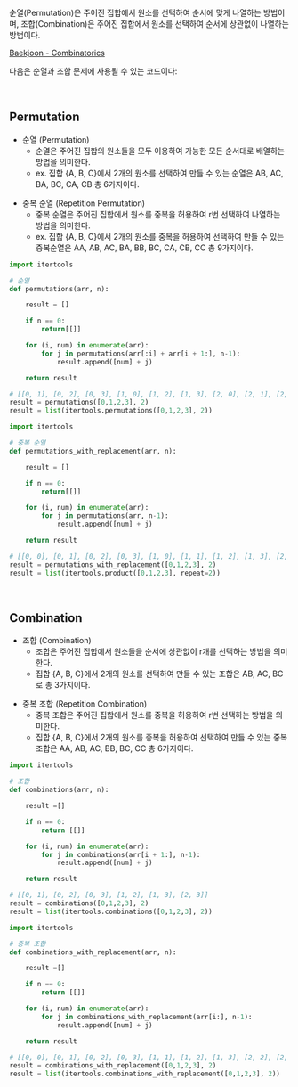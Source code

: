 <br />

순열(Permutation)은 주어진 집합에서 원소를 선택하여 순서에 맞게 나열하는 방법이며, 조합(Combination)은 주어진 집합에서 원소를 선택하여 순서에 상관없이 나열하는 방법이다.

[Baekjoon - Combinatorics](https://www.acmicpc.net/problemset?sort=ac_desc&algo=6)

다음은 순열과 조합 문제에 사용될 수 있는 코드이다:

<br />

## Permutation

- 순열 (Permutation)
  - 순열은 주어진 집합의 원소들을 모두 이용하여 가능한 모든 순서대로 배열하는 방법을 의미한다.
  - ex. 집합 {A, B, C}에서 2개의 원소를 선택하여 만들 수 있는 순열은 AB, AC, BA, BC, CA, CB 총 6가지이다.
  <p></p>
- 중복 순열 (Repetition Permutation)
  - 중복 순열은 주어진 집합에서 원소를 중복을 허용하여 r번 선택하여 나열하는 방법을 의미한다.
  - ex. 집합 {A, B, C}에서 2개의 원소를 중복을 허용하여 선택하여 만들 수 있는 중복순열은 AA, AB, AC, BA, BB, BC, CA, CB, CC 총 9가지이다.

<p></p>

```python
import itertools

# 순열
def permutations(arr, n):

    result = []

    if n == 0:
        return[[]]

    for (i, num) in enumerate(arr):
        for j in permutations(arr[:i] + arr[i + 1:], n-1):
            result.append([num] + j)

    return result

# [[0, 1], [0, 2], [0, 3], [1, 0], [1, 2], [1, 3], [2, 0], [2, 1], [2, 3], [3, 0], [3, 1], [3, 2]]
result = permutations([0,1,2,3], 2)
result = list(itertools.permutations([0,1,2,3], 2))
```

```python
import itertools

# 중복 순열
def permutations_with_replacement(arr, n):

    result = []

    if n == 0:
        return[[]]

    for (i, num) in enumerate(arr):
        for j in permutations(arr, n-1):
            result.append([num] + j)

    return result

# [[0, 0], [0, 1], [0, 2], [0, 3], [1, 0], [1, 1], [1, 2], [1, 3], [2, 0], [2, 1], [2, 2], [2, 3], [3, 0], [3, 1], [3, 2], [3, 3]]
result = permutations_with_replacement([0,1,2,3], 2)
result = list(itertools.product([0,1,2,3], repeat=2))
```

<br />

## Combination

- 조합 (Combination)
  - 조합은 주어진 집합에서 원소들을 순서에 상관없이 r개를 선택하는 방법을 의미한다.
  - 집합 {A, B, C}에서 2개의 원소를 선택하여 만들 수 있는 조합은 AB, AC, BC로 총 3가지이다.
  <p></p>
- 중복 조합 (Repetition Combination)
  - 중복 조합은 주어진 집합에서 원소를 중복을 허용하여 r번 선택하는 방법을 의미한다.
  - 집합 {A, B, C}에서 2개의 원소를 중복을 허용하여 선택하여 만들 수 있는 중복 조합은 AA, AB, AC, BB, BC, CC 총 6가지이다.

<p></p>

```python
import itertools

# 조합
def combinations(arr, n):

    result =[]

    if n == 0:
        return [[]]

    for (i, num) in enumerate(arr):
        for j in combinations(arr[i + 1:], n-1):
            result.append([num] + j)

    return result

# [[0, 1], [0, 2], [0, 3], [1, 2], [1, 3], [2, 3]]
result = combinations([0,1,2,3], 2)
result = list(itertools.combinations([0,1,2,3], 2))
```

```python
import itertools

# 중복 조합
def combinations_with_replacement(arr, n):

    result =[]

    if n == 0:
        return [[]]

    for (i, num) in enumerate(arr):
        for j in combinations_with_replacement(arr[i:], n-1):
            result.append([num] + j)

    return result

# [[0, 0], [0, 1], [0, 2], [0, 3], [1, 1], [1, 2], [1, 3], [2, 2], [2, 3], [3, 3]]
result = combinations_with_replacement([0,1,2,3], 2)
result = list(itertools.combinations_with_replacement([0,1,2,3], 2))
```

<br />
